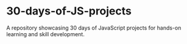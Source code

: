 # 30-days-of-JS-projects
A repository showcasing 30 days of JavaScript projects for hands-on learning and skill development.
